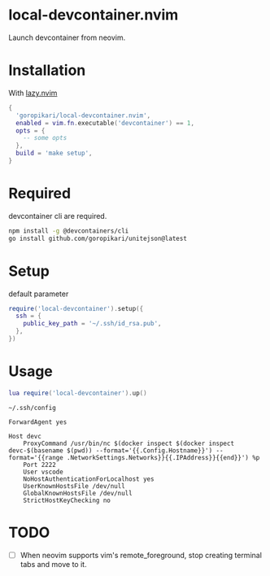 # local-devcontainer.nvim

Launch devcontainer from neovim.

# Installation

With [lazy.nvim](https://github.com/folke/lazy.nvim)

```lua
{
  'goropikari/local-devcontainer.nvim',
  enabled = vim.fn.executable('devcontainer') == 1,
  opts = {
    -- some opts
  },
  build = 'make setup',
}
```

# Required
devcontainer cli are required.

```bash
npm install -g @devcontainers/cli
go install github.com/goropikari/unitejson@latest
```


# Setup

default parameter

```lua
require('local-devcontainer').setup({
  ssh = {
    public_key_path = '~/.ssh/id_rsa.pub',
  },
})
```

# Usage

```lua
lua require('local-devcontainer').up()
```

`~/.ssh/config`
```
ForwardAgent yes

Host devc
    ProxyCommand /usr/bin/nc $(docker inspect $(docker inspect devc-$(basename $(pwd)) --format='{{.Config.Hostname}}') --format='{{range .NetworkSettings.Networks}}{{.IPAddress}}{{end}}') %p
    Port 2222
    User vscode
    NoHostAuthenticationForLocalhost yes
    UserKnownHostsFile /dev/null
    GlobalKnownHostsFile /dev/null
    StrictHostKeyChecking no
```

# TODO

- [ ] When neovim supports vim's remote_foreground, stop creating terminal tabs and move to it.
